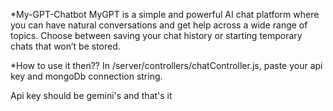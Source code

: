 *My-GPT-Chatbot
MyGPT is a simple and powerful AI chat platform where you can have natural conversations and get help across a wide range of topics. Choose between saving your chat history or starting temporary chats that won’t be stored.

*How to use it then??
In /server/controllers/chatController.js, paste your api key and mongoDb connection string.

Api key should be gemini's and that's it
